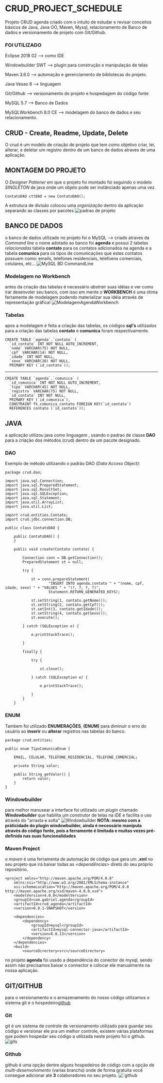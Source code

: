 # CRUD_PROJECT_SCHEDULE
Projeto CRUD agenda criado com o intuito de estudar e revisar conceitos básicos de Java, Java OO, Maven, Mysql, relacionamento de Banco de dados e versionamento de projeto com Git/Github.

### FOI UTILIZADO
Eclipse 2018 02 --> como IDE

Windowbuilder SWT --> plugin para construção e manipulação de telas

Maven 3.6.0 --> automação e gerenciamento de bibliotecas <dependecias> do projeto.
	
Java Vesao 8 --> linguagem

Git/Github --> versionamento do projeto e hospedagem do código fonte

MySQL 5.7 --> Banco de Dados

MySQLWorkbench 8.0 CE --> modelagem do banco de dados e seu relacionamento.


## CRUD - Create, Readme, Update, Delete 
O crud é um modelo de criação de projeto que tem como objetivo criar, ler, alterar, e deletar um registro dentro de um banco de dados atraves de uma aplicação.


## MONTAGEM DO PROJETO
O *Designer Pattener* em que o projeto foi montado foi seguindo o modelo *SINGLETON* de java onde um objeto pode ser instânciado apenas uma vez. 
~~~~
ContatoDAO cttDAO = new ContatoDAO();
~~~~
A estrutura de divisão colocou uma *organização* dentro da aplicação separando as classes por pacotes
![padrao de projeto](https://user-images.githubusercontent.com/48265863/56034530-e762bd80-5cfd-11e9-9db3-d27331da032d.JPG)

## BANCO DE DADOS
o banco de dados utilizado no projeto foi o MySQL --> criado atraves da *Command line* o nome adotado ao banco foi **agenda**
e possui 2 tabelas *relacionadas* tabela **contato** para os contatos adicionados na agenda e a tabela **comunica** para os tipos de comunicações que estes contatos possuem como: emails, telefones residenciais, telefoens comerciais, celulares, etc... 
![MySQL BD CommandLine](https://user-images.githubusercontent.com/48265863/56034527-e598fa00-5cfd-11e9-8f4c-ec1ebe88e307.JPG)

### Modelagem no Workbench
antes da criação das tabelas é necessário *abstrair* suas idéias e ver como irar desenvoler seu banco, com isso em mente o **WORKBENCH** é uma ótima ferramente de modelagem podendo materializar sua idéia através de representação gráfica!
![ModelagemAgendaWorkbench](https://user-images.githubusercontent.com/48265863/56034525-e336a000-5cfd-11e9-8f44-6bc35fa0ca20.JPG)

### Tabelas
apos a modelagem é feita a criação das tabelas, os códigos **sql's** utilizados para a criação das tabelas **contato** e **comunica** foram respectivamente.

````
CREATE TABLE `agenda`.`contato` (
  `id_contato` INT NOT NULL AUTO_INCREMENT,
  `nome` VARCHAR(75) NOT NULL,
  `cpf` VARCHAR(14) NOT NULL,
  `idade` INT NOT NULL,
  `sexo` VARCHAR(20) NOT NULL,
  PRIMARY KEY (`id_contato`));
````
-----------------------------------------------------
````
CREATE TABLE `agenda`.`comunica` (
  `id_comunica` INT NOT NULL AUTO_INCREMENT,
  `tipo` VARCHAR(45) NOT NULL,
  `registro` VARCHAR(75) NOT NULL,
  `id_contato` INT NOT NULL,
  PRIMARY KEY (`id_comunica`),
  CONSTRAINT fk_comunica_contato FOREIGN KEY(`id_contato`)
  REFERENCES contato (`id_contato`));
````
## JAVA
a aplicação utilizou java como linguagem , usando o padrao de classe **DAO** para a criação dos métodos (crud) dentro de um pacote designado. 

### DAO 
Exemplo de método utilizando o padrão DAO *(Data Access Object)*:
~~~~
package crud.dao;

import java.sql.Connection;
import java.sql.PreparedStatement;
import java.sql.ResultSet;
import java.sql.SQLException;
import java.sql.Statement;
import java.util.ArrayList;
import java.util.List;

import crud.entities.Contato;
import crud.jdbc.connection.DB;

public class ContatoDAO {

	public ContatoDAO() {
	}

	public void create(Contato contato) {

		Connection conn = DB.getConnection();
		PreparedStatement st = null;

		try {

			st = conn.prepareStatement(
					"INSERT INTO agenda.contato " + "(nome, cpf, idade, sexo) " + "VALUES " + "(?, ?, ?, ?)",
					Statement.RETURN_GENERATED_KEYS);

			st.setString(1, contato.getNome());
			st.setString(2, contato.getCpf());
			st.setInt(3, contato.getIdade());
			st.setString(4, contato.getSexo());
			st.execute();

		} catch (SQLException e) {

			e.printStackTrace();

		}

		finally {

			try {

				st.close();

			} catch (SQLException e) {

				e.printStackTrace();

			}
		}
	}
~~~~
### ENUM
Tambem foi utilizado **ENUMERAÇÕES**, **(ENUM)** para diminuir o erro do usuário ao **inserir** ou **alterar**  registros nas tabelas do banco.  
~~~~~~
package crud.entities;

public enum TipoComunicaEnum {

	EMAIL, CELULAR, TELEFONE_RESIDENCIAL, TELEFONE_COMERCIAL;

	private String valor;

	public String getValor() {
		return valor;
	}
}
~~~~~~ 
### Windowbuilder
para melhor manusear a interface foi utilizado um *plugin* chamado **Windowbuilder** que habilita um construtor de telas na *IDE*  e facilita o uso através do "arrasta e solta" 
![Windowbuilder](https://user-images.githubusercontent.com/48265863/56034539-ec277180-5cfd-11e9-9af1-7a2a82e23aed.JPG)
**NOTA: mesmo com a práticidade do plugin windowbuilder, ainda é necessário manipula através do código fonte, pois a ferramente é limitada e muitas vezes pré-definida nas suas funcionalidades**

### Maven Project
o *maven* é uma ferramenta de automação de código que gera um **.xml** no seu projeto que irá baixar todas as *<dependências>* direto do seu próprio repositório.
~~~~
<project xmlns="http://maven.apache.org/POM/4.0.0"
	xmlns:xsi="http://www.w3.org/2001/XMLSchema-instance"
	xsi:schemaLocation="http://maven.apache.org/POM/4.0.0 http://maven.apache.org/xsd/maven-4.0.0.xsd">
	<modelVersion>4.0.0</modelVersion>
	<groupId>com.gabriel.agenda</groupId>
	<artifactId>crud_agenda</artifactId>
	<version>0.0.1-SNAPSHOT</version>

	<dependencies>
		<dependency>
			<groupId>mysql</groupId>
			<artifactId>mysql-connector-java</artifactId>
			<version>8.0.13</version>
		</dependency>
	</dependencies>
	<build>
		<sourceDirectory>src</sourceDirectory>
~~~~
no projeto **agenda** foi usado a dependência do conector do mysql, sendo assim não precisamos baixar o connector e colocar ele manualmente na nossa aplicação.

## GIT/GITHUB
para o versionamento e o armazenamento do nosso código utilizamos o sistema git e o hospedeiro[github](https://github.com)

### Git
git é um sistema de controle de versionamento utilizado para guardar seu código e versionar ele pra um melhor controle, existem várias plataformas que podem hospedar seu código a utilizada neste projeto foi o github.
![gits](https://user-images.githubusercontent.com/48265863/56038123-8b049b80-5d07-11e9-8e28-79ecf0341766.jpg)

### Github
github é uma opção dentre alguns hospedeiros de código com a opção de *multi-desenvolvimento* (varias branchs) onde de forma gratuita você consegue adicionar até **3** colaboradores no seu projeto. 
![´github](https://user-images.githubusercontent.com/48265863/56038119-893ad800-5d07-11e9-8e78-3092444bc19a.JPG)











